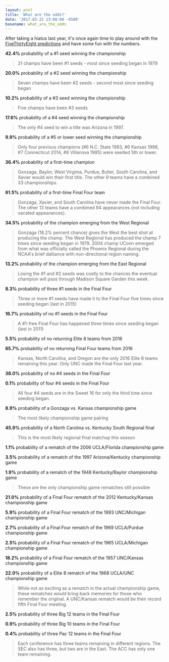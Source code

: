 ```yaml
---
layout: post
title: 'What are the odds?'
date: '2017-03-22 23:00:00 -0500'
basename: what_are_the_odds
---
```

After taking a hiatus last year, it's once again time to play around with the
[FiveThirtyEight predictions](https://projects.fivethirtyeight.com/2017-march-madness-predictions/)
and have some fun with the numbers.

**42.4%** probability of a #1 seed winning the championship

> 21 champs have been #1 seeds - most since seeding began in 1979

**20.0%** probability of a #2 seed winning the championship

> Seven champs have been #2 seeds - second most since seeding began

**10.2%** probability of a #3 seed winning the championship

> Five champs have been #3 seeds

**17.6%** probability of a #4 seed winning the championship

> The only #4 seed to win a title was Arizona in 1997.

**9.9%** probability of a #5 or lower seed winning the championship

> Only four previous champions (#6 N.C. State 1983, #6 Kansas 1988, #7
> Connecticut 2014, #8 Villanova 1985) were seeded 5th or lower.

**36.4%** probability of a first-time champion

> Gonzaga, Baylor, West Virginia, Purdue, Butler, South Carolina, and Xavier
> would win their first title. The other 9 teams have a combined 33 championships.

**61.5%** probability of a first-time Final Four team

> Gonzaga, Xavier, and South Carolina have never made the Final Four. The other
> 13 teams have a combined 94 appearances (not including vacated appearances).

**34.5%** probability of the champion emerging from the West Regional

> Gonzaga (18.2% percent chance) gives the West the best shot at producing the
> champ. The West Regional has produced the champ 7 times since seeding began in 1979.
> 2004 champ UConn emerged from what was officially called the Phoenix
> Regional during the NCAA's brief dalliance with non-directional region naming.

**13.2%** probability of the champion emerging from the East Regional

> Losing the #1 and #2 seeds was costly to the chances the eventual champion
> will pass through Madison Square Garden this week.

**8.3%** probability of three #1 seeds in the Final Four

> Three or more #1 seeds have made it to the Final Four five times since
> seeding began (last in 2015)

**16.7%** probability of no #1 seeds in the Final Four

> A #1-free Final Four has happened three times since seeding began (last in
> 2011)

**5.5%** probability of no returning Elite 8 teams from 2016

**65.7%** probability of no returning Final Four teams from 2016

> Kansas, North Carolina, and Oregon are the only 2016 Elite 8 teams remaining
> this year. Only UNC made the Final Four last year.

**38.0%** probability of no #4 seeds in the Final Four

**0.1%** probability of four #4 seeds in the Final Four

> All four #4 seeds are in the Sweet 16 for only the third time since seeding
> began.

**8.9%** probability of a Gonzaga vs. Kansas championship game

> The most likely championship game pairing

**45.9%** probability of a North Carolina vs. Kentucky South Regional final

> This is the most likely regional final matchup this season

**1.1%** probability of a rematch of the 2006 UCLA/Florida championship game

**3.5%** probability of a rematch of the 1997 Arizona/Kentucky championship game

**1.9%** probability of a rematch of the 1948 Kentucky/Baylor championship game

> These are the only championship game rematches still possible

**21.0%** probability of a Final Four rematch of the 2012 Kentucky/Kansas
championship game

**5.9%** probability of a Final Four rematch of the 1993 UNC/Michigan
championship game

**2.7%** probability of a Final Four rematch of the 1969 UCLA/Purdue
championship game

**2.5%** probability of a Final Four rematch of the 1965 UCLA/Michigan
championship game

**18.2%** probability of a Final Four rematch of the 1957 UNC/Kansas
championship game

**22.0%** probability of a Elite 8 rematch of the 1968 UCLA/UNC championship
game

> While not as exciting as a rematch in the actual championship game, these rematches
> would bring back memories for those who remember the original. A UNC/Kansas
> rematch would be their record fifth Final Four meeting.

**2.5%** probability of three Big 12 teams in the Final Four

**0.9%** probability of three Big 10 teams in the Final Four

**0.4%** probability of three Pac 12 teams in the Final Four

> Each conference has three teams remaining in different regions. The SEC also
> has three, but two are in the East. The ACC has only one team remaining.

